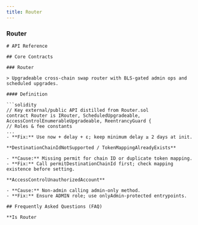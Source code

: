 ```yaml
---
title: Router
---
```


### Router

```
# API Reference

## Core Contracts

### Router

> Upgradeable cross‑chain swap router with BLS‑gated admin ops and scheduled upgrades.

#### Definition

```solidity
// Key external/public API distilled from Router.sol
contract Router is IRouter, ScheduledUpgradeable, AccessControlEnumerableUpgradeable, ReentrancyGuard {
// Roles & fee constants
...
- **Fix:** Use now + delay + ε; keep minimum delay ≥ 2 days at init. 

**DestinationChainIdNotSupported / TokenMappingAlreadyExists**

- **Cause:** Missing permit for chain ID or duplicate token mapping.
- **Fix:** Call permitDestinationChainId first; check mapping existence before setting. 

**AccessControlUnauthorizedAccount**

- **Cause:** Non‑admin calling admin‑only method.
- **Fix:** Ensure ADMIN role; use onlyAdmin‑protected entrypoints.

## Frequently Asked Questions (FAQ)

**Is Router
```
